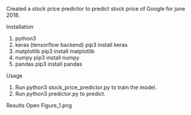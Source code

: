 Created a stock price predictor to predict stock price of Google for june 2018.

Installation
1. python3
2. keras (tensorflow backend) pip3 install keras
3. matplotlib                 pip3 install matplotlib
4. numpy                      pip3 install numpy
5. pandas                     pip3 install pandas

Usage
1. Run python3 stock_price_predictor.py to train the model.
2. Run python3 predictor.py to predict.

Results 
Open Figure_1.png

